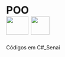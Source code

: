 # POO <div><img src="https://www.dfconectado.com.br/wp-content/uploads/2015/06/windows-8-logo.png" height="50" width="60"> <img src="https://cdn.jsdelivr.net/gh/devicons/devicon/icons/csharp/csharp-plain.svg" height="50" width="50"/>
                                
Códigos em C#_Senai
